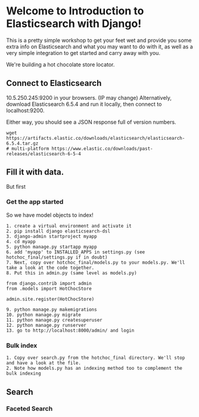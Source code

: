 # Welcome to Introduction to Elasticsearch with Django!

This is a pretty simple workshop to get your feet wet and provide you some extra info on Elasticsearch and what you may want to do with it, as well as a very simple integration to get started and carry away with you.

We're building a hot chocolate store locator.

## Connect to Elasticsearch

10.5.250.245:9200 in your browsers. (IP may change)
Alternatively, download Elasticsearch 6.5.4 and run it locally, then connect to localhost:9200.

Either way, you should see a JSON response full of version numbers.

    wget https://artifacts.elastic.co/downloads/elasticsearch/elasticsearch-6.5.4.tar.gz
    # multi-platform https://www.elastic.co/downloads/past-releases/elasticsearch-6-5-4

## Fill it with data.

But first

### Get the app started

So we have model objects to index!

    1. create a virtual environment and activate it
    2. pip install django elasticsearch-dsl
    3. django-admin startproject myapp
    4. cd myapp
    5. python manage.py startapp myapp
    6. add 'myapp' to INSTALLED_APPS in settings.py (see hotchoc_final/settings.py if in doubt)
    7. Next, copy over hotchoc_final/models.py to your models.py. We'll take a look at the code together.
    8. Put this in admin.py (same level as models.py)

    from django.contrib import admin
    from .models import HotChocStore

    admin.site.register(HotChocStore)

    9. python manage.py makemigrations
    10. python manage.py migrate
    11. python manage.py createsuperuser
    12. python manage.py runserver
    13. go to http://localhost:8000/admin/ and login

### Bulk index

    1. Copy over search.py from the hotchoc_final directory. We'll stop and have a look at the file.
    2. Note how models.py has an indexing method too to complement the bulk indexing

## Search

### Faceted Search

